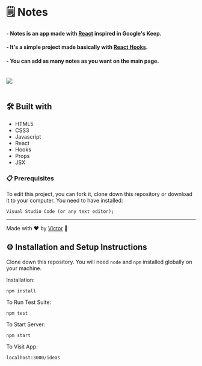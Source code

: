 # 🗒️ Notes <br>

#### - Notes is an app made with <a href="https://reactjs.org/">React</a> inspired in Google's Keep.
#### - It's a simple project made basically with <a href="https://pt-br.reactjs.org/docs/hooks-intro.html"> React Hooks</a>.
#### - You can add as many notes as you want on the main page. <br><br>

<img src="https://user-images.githubusercontent.com/101783823/170729417-d6e5550f-a302-49eb-999f-86433b6b34cc.png"> <br><br>

## 🛠️ Built with

* HTML5
* CSS3
* Javascript
* React
* Hooks
* Props
* JSX

### 📋 Prerequisites

To edit this project, you can fork it, clone down this repository or download it to your computer. You need to have installed:

```
Visual Studio Code (or any text editor);
```

---
Made with ❤️ by [Victor](https://github.com/V1ctorBarbosa) 🐶

## ⚙️ Installation and Setup Instructions

Clone down this repository. You will need `node` and `npm` installed globally on your machine.  

Installation:

`npm install`  

To Run Test Suite:  

`npm test`  

To Start Server:

`npm start`  

To Visit App:

`localhost:3000/ideas`








